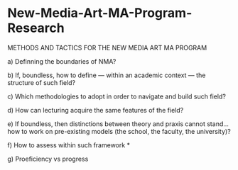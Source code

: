 # New-Media-Art-MA-Program-Research

METHODS AND TACTICS FOR THE NEW MEDIA ART MA PROGRAM
<p>a) Definning the boundaries of NMA?</p>
<p>b) If, boundless, how to define — within an academic context — the structure of such field?</p>
<p>c) Which methodologies to adopt in order to navigate and build such field?</p>
<p>d) How can lecturing acquire the same features of the field?</p>
<p>e) If boundless, then distinctions between theory and praxis cannot stand… how to work on pre-existing models (the school, the faculty, the university)?</p>
<p>f) How to assess within such framework *</p>
<p>g) Proeficiency vs progress</p>
